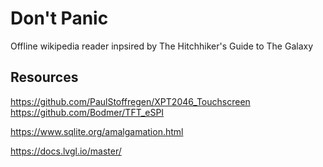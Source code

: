 # Don't Panic
Offline wikipedia reader inpsired by The Hitchhiker's Guide to The Galaxy

## Resources
https://github.com/PaulStoffregen/XPT2046_Touchscreen
https://github.com/Bodmer/TFT_eSPI

https://www.sqlite.org/amalgamation.html

https://docs.lvgl.io/master/
